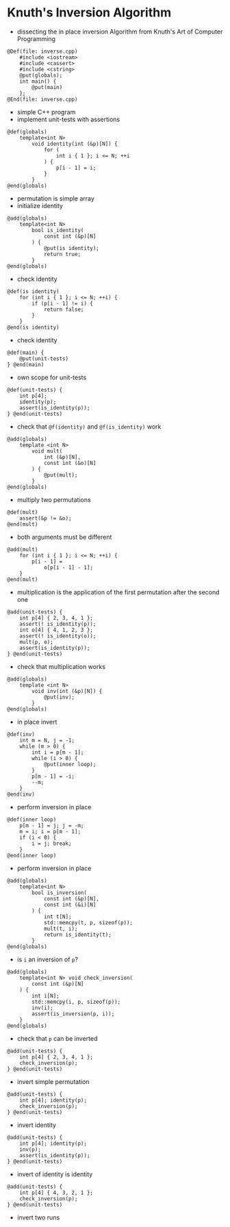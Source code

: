 # Knuth's Inversion Algorithm
* dissecting the in place inversion Algorithm from
  Knuth's Art of Computer Programming

```
@Def(file: inverse.cpp)
	#include <iostream>
	#include <cassert>
	#include <cstring>
	@put(globals);
	int main() {
		@put(main)
	};
@End(file: inverse.cpp)
```
* simple C++ program
* implement unit-tests with assertions

```
@def(globals)
	template<int N>
		void identity(int (&p)[N]) {
			for (
				int i { 1 }; i <= N; ++i
			) {
				p[i - 1] = i;
			}
		}
@end(globals)
```
* permutation is simple array
* initialize identity

```
@add(globals)
	template<int N>
		bool is_identity(
			const int (&p)[N]
		) {
			@put(is identity);
			return true;
		}
@end(globals)
```
* check identity

```
@def(is identity)
	for (int i { 1 }; i <= N; ++i) {
		if (p[i - 1] != i) {
			return false;
		}
	}
@end(is identity)
```
* check identity

```
@def(main) {
	@put(unit-tests)
} @end(main)
```
* own scope for unit-tests

```
@def(unit-tests) {
	int p[4];
	identity(p);
	assert(is_identity(p));
} @end(unit-tests)
```
* check that `@f(identity)` and `@f(is_identity)` work

```
@add(globals)
	template <int N>
		void mult(
			int (&p)[N],
			const int (&o)[N]
		) {
			@put(mult);
		}
@end(globals)
```
* multiply two permutations

```
@def(mult)
	assert(&p != &o);
@end(mult)
```
* both arguments must be different

```
@add(mult)
	for (int i { 1 }; i <= N; ++i) {
		p[i - 1] =
			o[p[i - 1] - 1];
	}
@end(mult)
```
* multiplication is the application of the first permutation after the
  second one

```
@add(unit-tests) {
	int p[4] { 2, 3, 4, 1 };
	assert(! is_identity(p));
	int o[4] { 4, 1, 2, 3 };
	assert(! is_identity(o));
	mult(p, o);
	assert(is_identity(p));
} @end(unit-tests)
```
* check that multiplication works

```
@add(globals)
	template <int N>
		void inv(int (&p)[N]) {
			@put(inv);
		}
@end(globals)
```
* in place invert

```
@def(inv)
	int m = N, j = -1;
	while (m > 0) {
		int i = p[m - 1];
		while (i > 0) {
			@put(inner loop);
		}
		p[m - 1] = -i;
		--m;
	}
@end(inv)
```
* perform inversion in place

```
@def(inner loop)
	p[m - 1] = j; j = -m;
	m = i; i = p[m - 1];
	if (i < 0) {
		i = j; break;
	}
@end(inner loop)
```
* perform inversion in place

```
@add(globals)
	template<int N>
		bool is_inversion(
			const int (&p)[N],
			const int (&i)[N]
		) {
			int t[N];
			std::memcpy(t, p, sizeof(p));
			mult(t, i);
			return is_identity(t);
		}
@end(globals)
```
* is `i` an inversion of `p`?

```
@add(globals)
	template<int N> void check_inversion(
		const int (&p)[N]
	) {
		int i[N];
		std::memcpy(i, p, sizeof(p));
		inv(i);
		assert(is_inversion(p, i));
	}
@end(globals)
```
* check that `p` can be inverted

```
@add(unit-tests) {
	int p[4] { 2, 3, 4, 1 };
	check_inversion(p);
} @end(unit-tests)
```
* invert simple permutation

```
@add(unit-tests) {
	int p[4]; identity(p);
	check_inversion(p);
} @end(unit-tests)
```
* invert identity

```
@add(unit-tests) {
	int p[4]; identity(p);
	inv(p);
	assert(is_identity(p));
} @end(unit-tests)
```
* invert of identity is identity

```
@add(unit-tests) {
	int p[4] { 4, 3, 2, 1 };
	check_inversion(p);
} @end(unit-tests)
```
* invert two runs

